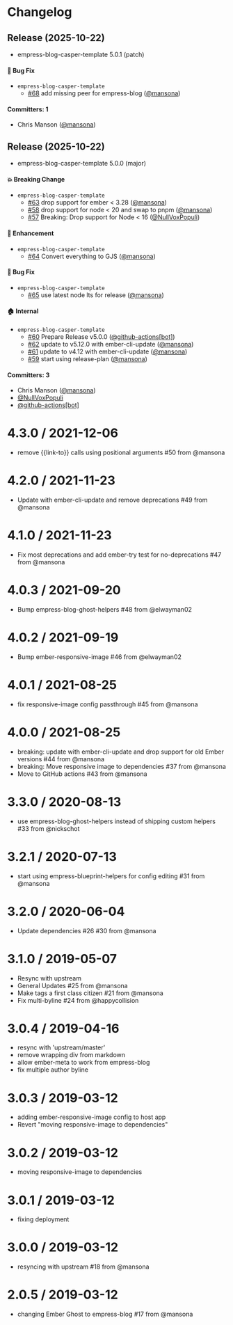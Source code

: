 # Changelog

## Release (2025-10-22)

* empress-blog-casper-template 5.0.1 (patch)

#### :bug: Bug Fix
* `empress-blog-casper-template`
  * [#68](https://github.com/empress/empress-blog-casper-template/pull/68) add missing peer for empress-blog ([@mansona](https://github.com/mansona))

#### Committers: 1
- Chris Manson ([@mansona](https://github.com/mansona))

## Release (2025-10-22)

* empress-blog-casper-template 5.0.0 (major)

#### :boom: Breaking Change
* `empress-blog-casper-template`
  * [#63](https://github.com/empress/empress-blog-casper-template/pull/63) drop support for ember < 3.28 ([@mansona](https://github.com/mansona))
  * [#58](https://github.com/empress/empress-blog-casper-template/pull/58) drop support for node < 20 and swap to pnpm ([@mansona](https://github.com/mansona))
  * [#57](https://github.com/empress/empress-blog-casper-template/pull/57) Breaking: Drop support for Node < 16 ([@NullVoxPopuli](https://github.com/NullVoxPopuli))

#### :rocket: Enhancement
* `empress-blog-casper-template`
  * [#64](https://github.com/empress/empress-blog-casper-template/pull/64) Convert everything to GJS ([@mansona](https://github.com/mansona))

#### :bug: Bug Fix
* `empress-blog-casper-template`
  * [#65](https://github.com/empress/empress-blog-casper-template/pull/65) use latest node lts for release ([@mansona](https://github.com/mansona))

#### :house: Internal
* `empress-blog-casper-template`
  * [#60](https://github.com/empress/empress-blog-casper-template/pull/60) Prepare Release v5.0.0 ([@github-actions[bot]](https://github.com/apps/github-actions))
  * [#62](https://github.com/empress/empress-blog-casper-template/pull/62) update to v5.12.0 with ember-cli-update ([@mansona](https://github.com/mansona))
  * [#61](https://github.com/empress/empress-blog-casper-template/pull/61) update to v4.12 with ember-cli-update ([@mansona](https://github.com/mansona))
  * [#59](https://github.com/empress/empress-blog-casper-template/pull/59) start using release-plan ([@mansona](https://github.com/mansona))

#### Committers: 3
- Chris Manson ([@mansona](https://github.com/mansona))
- [@NullVoxPopuli](https://github.com/NullVoxPopuli)
- [@github-actions[bot]](https://github.com/apps/github-actions)

4.3.0 / 2021-12-06
==================

  * remove {{link-to}} calls using positional arguments #50 from @mansona

4.2.0 / 2021-11-23
==================

  * Update with ember-cli-update and remove deprecations #49 from @mansona

4.1.0 / 2021-11-23
==================

  * Fix most deprecations and add ember-try test for no-deprecations #47 from @mansona

4.0.3 / 2021-09-20
==================

  * Bump empress-blog-ghost-helpers #48 from @elwayman02

4.0.2 / 2021-09-19
==================

  * Bump ember-responsive-image #46 from @elwayman02

4.0.1 / 2021-08-25
==================

  * fix responsive-image config passthrough #45 from @mansona

4.0.0 / 2021-08-25
==================

  * breaking: update with ember-cli-update and drop support for old Ember versions #44 from @mansona
  * breaking: Move responsive image to dependencies #37 from @mansona
  * Move to GitHub actions #43 from @mansona


3.3.0 / 2020-08-13
==================

  * use empress-blog-ghost-helpers instead of shipping custom helpers #33 from @nickschot

3.2.1 / 2020-07-13
==================

  * start using empress-blueprint-helpers for config editing #31 from @mansona

3.2.0 / 2020-06-04
==================

  * Update dependencies #26 #30 from @mansona

3.1.0 / 2019-05-07
==================

  * Resync with upstream
  * General Updates #25 from @mansona
  * Make tags a first class citizen #21 from @mansona
  * Fix multi-byline #24 from @happycollision

3.0.4 / 2019-04-16
==================

  * resync with 'upstream/master'
  * remove wrapping div from markdown
  * allow ember-meta to work from empress-blog
  * fix multiple author byline

3.0.3 / 2019-03-12
==================

* adding ember-responsive-image config to host app
* Revert "moving responsive-image to dependencies"

3.0.2 / 2019-03-12
==================  

* moving responsive-image to dependencies

3.0.1 / 2019-03-12
==================

* fixing deployment

3.0.0 / 2019-03-12
==================

* resyncing with upstream  #18 from @mansona

2.0.5 / 2019-03-12
==================

  * changing Ember Ghost to empress-blog #17 from @mansona
